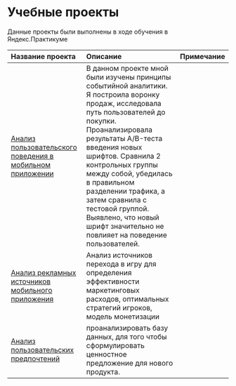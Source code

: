# Учебные проекты

Данные проекты были выполнены в ходе обучения в Яндекс.Практикуме

| Название проекта      | Описание               | Примечание                 |
| :-------------------- | :--------------------- |:---------------------------|
| [Анализ пользовательского поведения в мобильном приложении](https://github.com/Rusakova-Valeria1/project1/tree/main/AB%20testing)| В данном проекте мной были изучены принципы событийной аналитики. Я построила воронку продаж, исследовала путь пользователей до покупки. Проанализировала результаты A/B-теста введения новых шрифтов. Сравнила 2 контрольных группы между собой, убедилась в правильном разделении трафика, а затем сравнила с тестовой группой. Выявлено, что новый шрифт значительно не повлияет на поведение пользователей. |  |
| [Анализ рекламных источников мобильного приложения](https://github.com/Rusakova-Valeria1/project1/tree/main/Game_final_project)|Анализ источников перехода в игру для определения эффективности маркетинговых расходов, оптимальных стратегий игроков, модель монетизации||
|[Анализ пользовательских предпочтений](https://github.com/Rusakova-Valeria1/project1/tree/main/SQL)|проанализировать базу данных, для того чтобы сформулировать ценностное предложение для нового продукта.||
